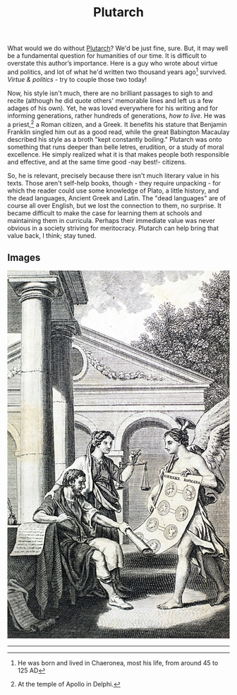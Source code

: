 ﻿---
title: Plutarch
---

What would we do without [Plutarch](<https://en.wikipedia.org/wiki/Plutarch>)? We'd be just fine, sure. But, it may well be a fundamental question for humanities of our time. It is difficult to overstate this author’s importance. Here is a guy who wrote about virtue and politics, and lot of what he'd written two thousand years ago[^2] survived. *Virtue & politics* - try to couple those two today!

Now, his style isn't much, there are no brilliant passages to sigh to and recite (although he did quote others' memorable lines and left us a few adages of his own). Yet, he was loved everywhere for his writing and for informing generations, rather hundreds of generations, *how to live*. He was a priest,[^1] a Roman citizen, and a Greek. It benefits his stature that Benjamin Franklin singled him out as a good read, while the great Babington Macaulay described his style as a broth "kept constantly boiling." Plutarch was onto something that runs deeper than belle letres, erudition, or a study of moral excellence. He simply realized what it is that makes people both responsible and effective, and at the same time good -nay best!- citizens.

So, he is relevant, precisely because there isn't much literary value in his texts. Those aren't self-help books, though - they require unpacking - for which the reader could use some knowledge of Plato, a little history, and the dead languages, Ancient Greek and Latin. The "dead languages" are of course all over English, but we lost the connection to them, no surprise. It became difficult to make the case for learning them at schools and maintaining them in curricula. Perhaps their immediate value was never obvious in a society striving for meritocracy. Plutarch can help bring that value back, I think; stay tuned.

Images
------

![](<../images/plutarch-s-lives-plutarch-first-edition-1770.jpg>)


----

[^1]: At the temple of Apollo in Delphi.
[^2]: He was born and lived in Chaeronea, most his life, from around 45 to 125 AD

